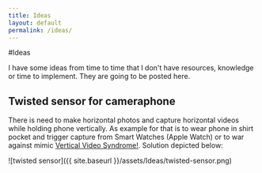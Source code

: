 ```yaml
---
title: Ideas
layout: default
permalink: /ideas/
---
```


#Ideas

I have some ideas from time to time that I don't have resources, knowledge or time to implement. They are going to be posted here.

## Twisted sensor for cameraphone 

There is need to make horizontal photos and capture horizontal videos while holding phone vertically. As example for that is to wear phone in shirt pocket and trigger capture from Smart Watches (Apple Watch) or to war against mimic [Vertical Video Syndrome!](https://www.youtube.com/watch?v=Bt9zSfinwFA). Solution depicted below:

![twisted sensor]({{ site.baseurl }}/assets/Ideas/twisted-sensor.png)


